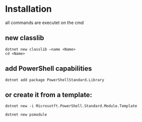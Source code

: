 ﻿# Installation

all commands are executet on the cmd

## new classlib

```
dotnet new classlib –name <Name>
cd <Name>
```

## add PowerShell capabilities

```
dotnet add package PowerShellStandard.Library
```

## or create it from a template:

```
dotnet new -i Microsotft.PowerShell.Standard.Module.Template
```

```
dotnet new psmodule
```